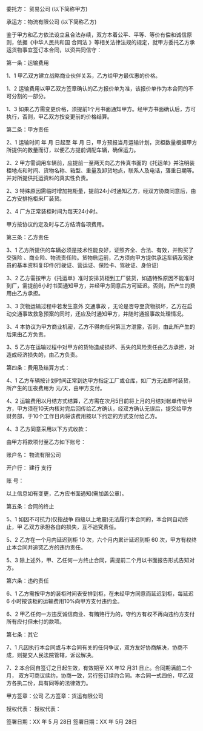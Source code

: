 
 


委托方： 贸易公司 (以下简称甲方)


承运方：物流有限公司 (以下简称乙方)


鉴于甲方和乙方依法设立且合法存续，双方本着公平、平等、等价有偿和诚信原则，依据《中华人民共和国
合同法
》等相关法律法规的规定，就甲方委托乙方承运货物事宜签订本合同，以资共同信守：


第一条：运输费用


1、1 甲乙双方建立战略商业伙伴关系，乙方给甲方最优惠的价格。


1、2 运输费用以甲乙双方签章确认的乙方报价单为准，该报价单作为本合同的不可分割的一部分。


1、3 如果乙方需变更价格，须提前1个月书面通知甲方。经甲方书面确认后，方可执行，否则，甲乙双方按变更前的价格结算。


第二条：甲方责任


2、1 运输时间 年 月 日起至 年 月 日，甲方预报当月运输计划，货柜数量根据甲方所提供的数量而订，以便乙方提前调配车辆，确保运力。


2、2 甲方需调用车辆前，应提前一至两天向乙方传真书面的《托运单》并注明装柜地点和时间、货物名称、箱型、重量及卸货地点，联系人及电话，落重日期等。并对所提供托运资料的真实性负责。


2、3 特殊原因需临时增加拖柜量，提前24小时通知乙方，经双方协商同意后，由乙方安排拖柜来厂装货。


2、4 厂方正常装柜时间为每天24小时。


甲方按协议约定及时与乙方结清各项费用。


第三条：乙方责任


3、1 乙方所提供的车辆必须是技术性能良好，证照齐全、合法、有效，并购买了
交强险
、商业险、物流责任险。货物启运前，乙方须向甲方提供承运车辆及驾驶员的基本资料复印件(行驶证、营运证、保险卡、驾驶证、身份证)


3、2 乙方需按甲方《托运单》准时安排货柜到工厂装货，如遇特殊原因不能准时到厂，需提前6小时书面通知甲方，并经甲方同意后方可延迟。否则，所产生的费用由乙方承担。


3、3 货物运输过程中若发生意外
交通事故
，无论是否导至货物损坏，乙方在启动交通事故救急预案的同时，还应及时通知甲方，并随时通报事故处理情况。


3、4 本协议为甲方商业机密，乙方不得向任何第三方泄露，否则，由此所产生的后果由乙方负责。


3、5 乙方在运输过程中对甲方的货物造成损坏、丢失的风险责任由乙方承担，对造成经济损失的，由乙方负责。


第四条：费用及结算方式：


4、1 乙方车辆按计划时间正常到达甲方指定工厂或仓库，如厂方无法即时装货，所产生的压夜费用为 元/天，由甲方支付。


4、2 运输费用以月结方式结算，乙方需在次月5日前将上月的月结对帐单传给甲方，甲方须在10天内核对完后回传给乙方确认，经双方确认无误后，提交给甲方财务部，于10个工作日内将该费用按以下约定的方式支付给乙方。


4、3 乙方同意采用以下方式收款：


由甲方将款项付至乙方如下账号：


账户名： 物流有限公司


开户行： 建行 支行


账 号：


以上信息如有变更，乙方应书面通知(需加盖公章)。


第五条：合同的终止


5、1 如因不可抗力(仅指战争 四级以上地震)无法履行本合同的，本合同自动终止，甲 乙双方承担各自的损失，互不追究责任。


5、2 乙方在一个月内延迟到柜 10 次，六个月内累计延迟到柜 60 次，甲方有权终止本合同并追究乙方的违约责任。


5、3 除上述外，甲、乙任何一方终止合同，需提前二个月以书面报告形式告知对方。


第六条：违约责任


6、1 乙方需按甲方的装柜时间表安排到柜，在未经甲方同意而延迟到柜，每延迟 6 小时按该柜的运输费用10%向甲方支付违约金。


6、2 甲乙任何一方违反诚信商业、有贿赂行为的，守约方有权不再向违约方支付所有应付但未付的款项。


第七条：其它


7、1 凡因执行本合同或与本合同有关的任何争议，双方友好协商解决，协商不成，则提交人民法院管辖，诉讼解决。


7、2 本合同自签订之日起生效，有效期至 XX 年12 月31 日止。合同期满前二个月， 双方可商议续约，协商一致，另行签订续约合同。本合同一式四份，甲乙双方各执二份，具有同等的法律效力。


甲方签章：公司 乙方签章：货运有限公司


授权代表： 授权代表：


签署日期：XX 年 5 月 28日 签署日期：XX 年 5月 28日
 


 

 
 
 
 
 
  


  
 

  


  


  
 
 
 
 

